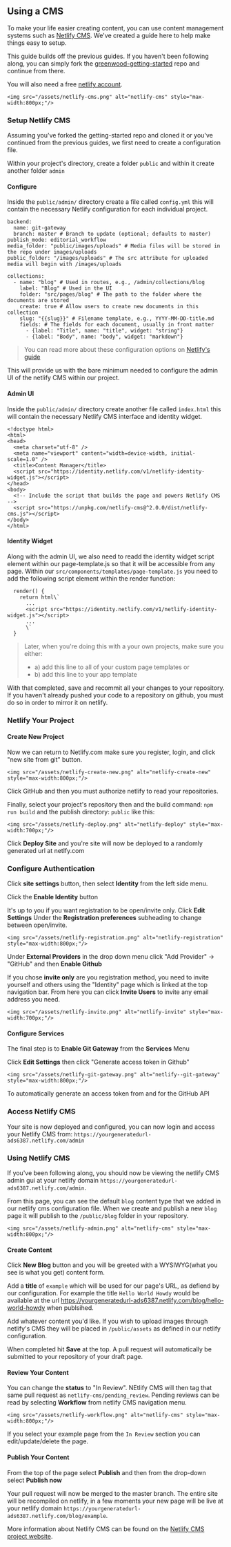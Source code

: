 ## Using a CMS

To make your life easier creating content, you can use content management systems such as [Netlify CMS](https://www.netlifycms.org/).  We've created a guide here to help make things easy to setup.

This guide builds off the previous guides. If you haven't been following along, you can simply fork the [greenwood-getting-started](https://github.com/ProjectEvergreen/greenwood-getting-started) repo and continue from there.

You will also need a free [netlify account](www.netlify.com).

```render
<img src="/assets/netlify-cms.png" alt="netlify-cms" style="max-width:800px;"/>
```

### Setup Netlify CMS

Assuming you've forked the getting-started repo and cloned it or you've continued from the previous guides, we first need to create a configuration file.

Within your project's directory, create a folder `public` and within it create another folder `admin`

#### Configure

Inside the `public/admin/` directory create a file called `config.yml` this will contain the necessary Netlify configuration for each individual project.

```render yaml
backend:
  name: git-gateway
  branch: master # Branch to update (optional; defaults to master)
publish_mode: editorial_workflow
media_folder: "public/images/uploads" # Media files will be stored in the repo under images/uploads
public_folder: "/images/uploads" # The src attribute for uploaded media will begin with /images/uploads

collections:
  - name: "blog" # Used in routes, e.g., /admin/collections/blog
    label: "Blog" # Used in the UI
    folder: "src/pages/blog" # The path to the folder where the documents are stored
    create: true # Allow users to create new documents in this collection
    slug: "{{slug}}" # Filename template, e.g., YYYY-MM-DD-title.md
    fields: # The fields for each document, usually in front matter
      - {label: "Title", name: "title", widget: "string"}
      - {label: "Body", name: "body", widget: "markdown"}
```
> You can read more about these configuration options on [Netlify's guide](https://www.netlifycms.org/docs/add-to-your-site/#configuration)

This will provide us with the bare minimum needed to configure the admin UI of the netlify CMS within our project.


#### Admin UI

Inside the `public/admin/` directory create another file called `index.html` this will contain the necessary Netlify CMS interface and identity widget.

```render html
<!doctype html>
<html>
<head>
  <meta charset="utf-8" />
  <meta name="viewport" content="width=device-width, initial-scale=1.0" />
  <title>Content Manager</title>
  <script src="https://identity.netlify.com/v1/netlify-identity-widget.js"></script>
</head>
<body>
  <!-- Include the script that builds the page and powers Netlify CMS -->
  <script src="https://unpkg.com/netlify-cms@^2.0.0/dist/netlify-cms.js"></script>
</body>
</html>

```

#### Identity Widget

Along with the admin UI, we also need to readd the identity widget script element within our page-template.js so that it will be accessible from any page.  Within our `src/components/templates/page-template.js` you need to add the following script element within the render function:

```render javascript
  render() {
    return html\`
      ...
      <script src="https://identity.netlify.com/v1/netlify-identity-widget.js"></script>
      ...
      \`
  }
```

> Later, when you're doing this with a your own projects, make sure you either:
>* a) add this line to all of your custom page templates or
>* b) add this line to your app template

With that completed, save and recommit all your changes to your repository. If you haven't already pushed your code to a repository on github, you must do so in order to mirror it on netlify.

### Netlify Your Project


#### Create New Project

Now we can return to Netlify.com make sure you register, login, and click "new site from git" button.

```render
<img src="/assets/netlify-create-new.png" alt="netlify-create-new" style="max-width:800px;"/>
```

Click GitHub and then you must authorize netlify to read your repositories.

Finally, select your project's repository then and the build command: `npm run build` and the publish directory: `public` like this:

```render
<img src="/assets/netlify-deploy.png" alt="netlify-deploy" style="max-width:700px;"/>
```

Click **Deploy Site** and you're site will now be deployed to a randomly generated url at netlfy.com

### Configure Authentication

Click **site settings** button, then select **Identity** from the left side menu.

Click the **Enable Identity** button

It's up to you if you want registration to be open/invite only.  Click **Edit Settings** Under the **Registration preferences** subheading to change between open/invite.

```render
<img src="/assets/netlify-registration.png" alt="netlify-registration" style="max-width:800px;"/>
```

Under **External Providers** in the drop down menu click "Add Provider" -> "GitHub" and then **Enable Github**

If you chose **invite only** are you registration method, you need to invite yourself and others using the "Identity" page which is linked at the top navigation bar. From here you can click **Invite Users** to invite any email address you need.

```render
<img src="/assets/netlify-invite.png" alt="netlify-invite" style="max-width:700px;"/>
```

#### Configure Services

The final step is to **Enable Git Gateway** from the **Services** Menu

Click **Edit Settings** then click "Generate access token in Github"

```render
<img src="/assets/netlify-git-gateway.png" alt="netlify--git-gateway" style="max-width:800px;"/>
```

To automatically generate an access token from and for the GitHub API

### Access Netlify CMS

Your site is now deployed and configured, you can now login and access your Netlify CMS from:
 `https://yourgeneratedurl-ads6387.netlify.com/admin`

### Using Netlify CMS

If you've been following along, you should now be viewing the netlify CMS admin gui at your netlify domain `https://yourgeneratedurl-ads6387.netlify.com/admin`.

From this page, you can see the default `blog` content type that we added in our netlify cms configuration file. When we create and publish a new `blog` page it will publish to the `/public/blog` folder in your repository.

```render
<img src="/assets/netlify-admin.png" alt="netlify-cms" style="max-width:800px;"/>
```
#### Create Content

Click **New Blog** button and you will be greeted with a WYSIWYG(what you see is what you get) content form.

Add a **title** of `example` which will be used for our page's URL, as defiend by our configuration. For example the title `Hello World Howdy` would be available at the url https://yourgeneratedurl-ads6387.netlify.com/blog/hello-world-howdy when publsihed.

Add whatever content you'd like.  If you wish to upload images through netlify's CMS they will be placed in `/public/assets` as defined in our netlify configuration.

When completed hit **Save** at the top.  A pull request will automatically be submitted to your repository of your draft page.

#### Review Your Content

You can change the **status** to "In Review". NEtlify CMS will then tag that same pull request as `netlify-cms/pending_review`.  Pending reviews can be read by selecting **Workflow** from netlify CMS navigation menu.

```render
<img src="/assets/netlify-workflow.png" alt="netlify-cms" style="max-width:800px;"/>
```

If you select your example page from the `In Review` section you can edit/update/delete the page.

#### Publish Your Content

From the top of the page select **Publish** and then from the drop-down select **Publish now**

Your pull request will now be merged to the master branch. The entire site will be recompiled on netlify, in a few moments your new page will be live at your netlify domain `https://yourgeneratedurl-ads6387.netlify.com/blog/example`.

More information about Netlify CMS can be found on the [Netlify CMS project website](https://www.netlifycms.org/).